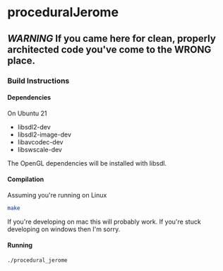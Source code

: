 # proceduralJerome

## _WARNING_ If you came here for clean, properly architected code you've come to the WRONG place.

### Build Instructions

#### Dependencies

On Ubuntu 21
- libsdl2-dev
- libsdl2-image-dev
- libavcodec-dev
- libswscale-dev

The OpenGL dependencies will be installed with libsdl. 

#### Compilation

Assuming you're running on Linux

```bash
make
```

If you're developing on mac this will probably work. If you're stuck developing on windows then I'm sorry.

#### Running

```bash
./procedural_jerome
```
